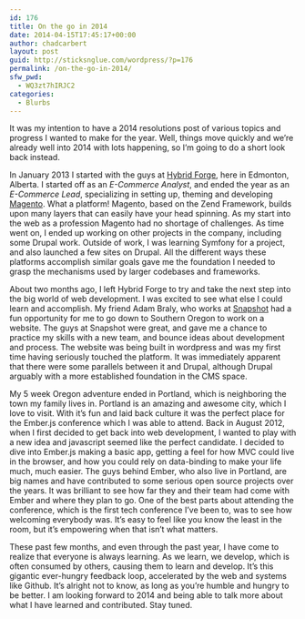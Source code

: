 ```yaml
---
id: 176
title: On the go in 2014
date: 2014-04-15T17:45:17+00:00
author: chadcarbert
layout: post
guid: http://sticksnglue.com/wordpress/?p=176
permalink: /on-the-go-in-2014/
sfw_pwd:
  - WQ3zt7hIRJC2
categories:
  - Blurbs
---
```

It was my intention to have a 2014 resolutions post of various topics and progress I wanted to make for the year. Well, things move quickly and we&#8217;re already well into 2014 with lots happening, so I&#8217;m going to do a short look back instead.

In January 2013 I started with the guys at <a href="http://hybridforge.com" title="Hybrid Forge" target="_blank">Hybrid Forge</a>, here in Edmonton, Alberta. I started off as an _E-Commerce Analyst_, and ended the year as an _E-Commerce Lead_, specializing in setting up, theming and developing <a href="http://magento.com" title="Magento" target="_blank">Magento</a>. What a platform! Magento, based on the Zend Framework, builds upon many layers that can easily have your head spinning. As my start into the web as a profession Magento had no shortage of challenges. As time went on, I ended up working on other projects in the company, including some Drupal work. Outside of work, I was learning Symfony for a project, and also launched a few sites on Drupal. All the different ways these platforms accomplish similar goals gave me the foundation I needed to grasp the mechanisms used by larger codebases and frameworks.

About two months ago, I left Hybrid Forge to try and take the next step into the big world of web development. I was excited to see what else I could learn and accomplish. My friend Adam Braly, who works at <a href="http://snapshot.is" title="Snapshot" target="_blank">Snapshot</a> had a fun opportunity for me to go down to Southern Oregon to work on a website. The guys at Snapshot were great, and gave me a chance to practice my skills with a new team, and bounce ideas about development and process. The website was being built in wordpress and was my first time having seriously touched the platform. It was immediately apparent that there were some parallels between it and Drupal, although Drupal arguably with a more established foundation in the CMS space. 

My 5 week Oregon adventure ended in Portland, which is neighboring the town my family lives in. Portland is an amazing and awesome city, which I love to visit. With it&#8217;s fun and laid back culture it was the perfect place for the Ember.js conference which I was able to attend. Back in August 2012, when I first decided to get back into web development, I wanted to play with a new idea and javascript seemed like the perfect candidate. I decided to dive into Ember.js making a basic app, getting a feel for how MVC could live in the browser, and how you could rely on data-binding to make your life much, much easier. The guys behind Ember, who also live in Portland, are big names and have contributed to some serious open source projects over the years. It was brilliant to see how far they and their team had come with Ember and where they plan to go. One of the best parts about attending the conference, which is the first tech conference I&#8217;ve been to, was to see how welcoming everybody was. It&#8217;s easy to feel like you know the least in the room, but it&#8217;s empowering when that isn&#8217;t what matters.

These past few months, and even through the past year, I have come to realize that everyone is always learning. As we learn, we develop, which is often consumed by others, causing them to learn and develop. It&#8217;s this gigantic ever-hungry feedback loop, accelerated by the web and systems like Github. It&#8217;s alright not to know, as long as you&#8217;re humble and hungry to be better. I am looking forward to 2014 and being able to talk more about what I have learned and contributed. Stay tuned.